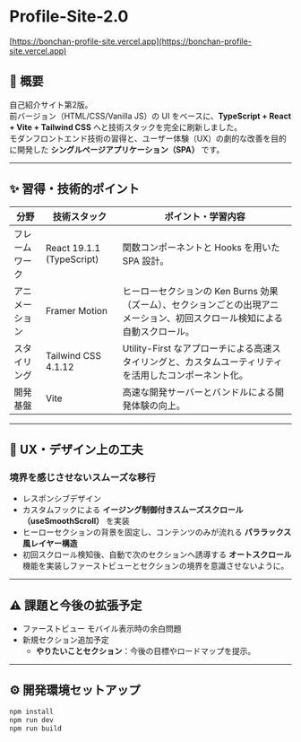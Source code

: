 # Profile-Site-2.0

[https://bonchan-profile-site.vercel.app](https://bonchan-profile-site.vercel.app)  

## 🚀 概要  
自己紹介サイト第2版。  
前バージョン（HTML/CSS/Vanilla JS）の UI をベースに、**TypeScript + React + Vite + Tailwind CSS** へと技術スタックを完全に刷新しました。  
モダンフロントエンド技術の習得と、ユーザー体験（UX）の劇的な改善を目的に開発した **シングルページアプリケーション（SPA）** です。

---

## ✨ 習得・技術的ポイント

| 分野 | 技術スタック | ポイント・学習内容 |
|------|-------------|--------------------|
| フレームワーク | React 19.1.1 (TypeScript) | 関数コンポーネントと Hooks を用いた SPA 設計。 |
| アニメーション | Framer Motion | ヒーローセクションの Ken Burns 効果（ズーム）、セクションごとの出現アニメーション、初回スクロール検知による自動スクロール。 |
| スタイリング | Tailwind CSS 4.1.12 | Utility-First なアプローチによる高速スタイリングと、カスタムユーティリティを活用したコンポーネント化。 |
| 開発基盤 | Vite | 高速な開発サーバーとバンドルによる開発体験の向上。 |

---

## 🎨 UX・デザイン上の工夫

### 境界を感じさせないスムーズな移行  
- レスポンシブデザイン
- カスタムフックによる **イージング制御付きスムーズスクロール（useSmoothScroll）** を実装  
- ヒーローセクションの背景を固定し、コンテンツのみが流れる **パララックス風レイヤー構造**
- 初回スクロール検知後、自動で次のセクションへ誘導する **オートスクロール** 機能を実装しファーストビューとセクションの境界を意識させないように。 
---

## ⚠️ 課題と今後の拡張予定  
- ファーストビュー モバイル表示時の余白問題  
- 新規セクション追加予定  
  - **やりたいことセクション**：今後の目標やロードマップを提示。    
---

## ⚙️ 開発環境セットアップ
```bash
npm install
npm run dev 
npm run build
```

